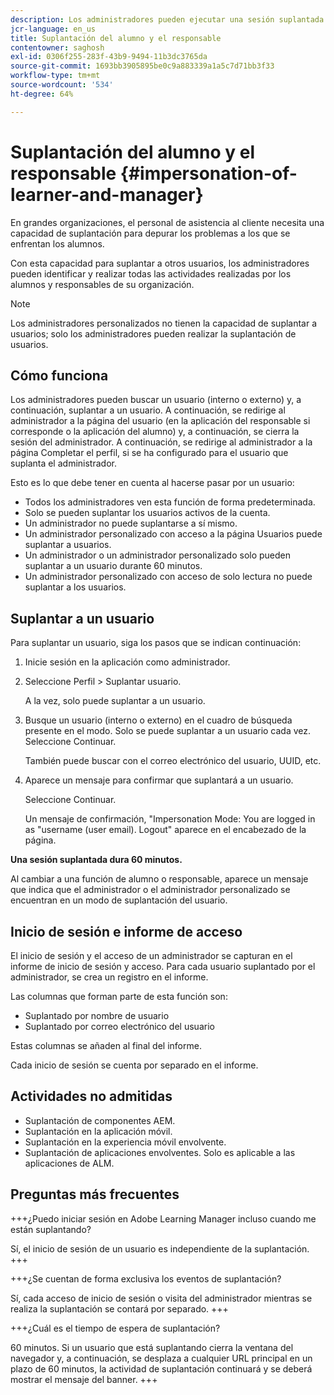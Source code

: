```yaml
---
description: Los administradores pueden ejecutar una sesión suplantada en la que pueden iniciar sesión en nombre de cualquier usuario de su cuenta con las funciones de alumno y responsable.
jcr-language: en_us
title: Suplantación del alumno y el responsable
contentowner: saghosh
exl-id: 0306f255-283f-43b9-9494-11b3dc3765da
source-git-commit: 1693bb3905895be0c9a883339a1a5c7d71bb3f33
workflow-type: tm+mt
source-wordcount: '534'
ht-degree: 64%

---
```


# Suplantación del alumno y el responsable {#impersonation-of-learner-and-manager}

En grandes organizaciones, el personal de asistencia al cliente necesita una capacidad de suplantación para depurar los problemas a los que se enfrentan los alumnos.

Con esta capacidad para suplantar a otros usuarios, los administradores pueden identificar y realizar todas las actividades realizadas por los alumnos y responsables de su organización.

>[!NOTE]
>
>Los administradores personalizados no tienen la capacidad de suplantar a usuarios; solo los administradores pueden realizar la suplantación de usuarios.

## Cómo funciona

Los administradores pueden buscar un usuario (interno o externo) y, a continuación, suplantar a un usuario. A continuación, se redirige al administrador a la página del usuario (en la aplicación del responsable si corresponde o la aplicación del alumno) y, a continuación, se cierra la sesión del administrador. A continuación, se redirige al administrador a la página Completar el perfil, si se ha configurado para el usuario que suplanta el administrador.

Esto es lo que debe tener en cuenta al hacerse pasar por un usuario:

* Todos los administradores ven esta función de forma predeterminada.
* Solo se pueden suplantar los usuarios activos de la cuenta.
* Un administrador no puede suplantarse a sí mismo.
* Un administrador personalizado con acceso a la página Usuarios puede suplantar a usuarios.
* Un administrador o un administrador personalizado solo pueden suplantar a un usuario durante 60 minutos.
* Un administrador personalizado con acceso de solo lectura no puede suplantar a los usuarios.

## Suplantar a un usuario

Para suplantar un usuario, siga los pasos que se indican continuación:

1. Inicie sesión en la aplicación como administrador.
1. Seleccione Perfil > Suplantar usuario.

   A la vez, solo puede suplantar a un usuario.

1. Busque un usuario (interno o externo) en el cuadro de búsqueda presente en el modo. Solo se puede suplantar a un usuario cada vez. Seleccione Continuar.

   También puede buscar con el correo electrónico del usuario, UUID, etc.

1. Aparece un mensaje para confirmar que suplantará a un usuario.

   Seleccione Continuar.

   Un mensaje de confirmación, &quot;Impersonation Mode: You are logged in as &quot;username (user email). Logout&quot; aparece en el encabezado de la página.

**Una sesión suplantada dura 60 minutos.**

Al cambiar a una función de alumno o responsable, aparece un mensaje que indica que el administrador o el administrador personalizado se encuentran en un modo de suplantación del usuario.

## Inicio de sesión e informe de acceso

El inicio de sesión y el acceso de un administrador se capturan en el informe de inicio de sesión y acceso. Para cada usuario suplantado por el administrador, se crea un registro en el informe.

Las columnas que forman parte de esta función son:

* Suplantado por nombre de usuario
* Suplantado por correo electrónico del usuario

Estas columnas se añaden al final del informe.

Cada inicio de sesión se cuenta por separado en el informe.

## Actividades no admitidas

* Suplantación de componentes AEM.
* Suplantación en la aplicación móvil.
* Suplantación en la experiencia móvil envolvente.
* Suplantación de aplicaciones envolventes. Solo es aplicable a las aplicaciones de ALM.

## Preguntas más frecuentes

+++¿Puedo iniciar sesión en Adobe Learning Manager incluso cuando me están suplantando?

Sí, el inicio de sesión de un usuario es independiente de la suplantación.
+++

+++¿Se cuentan de forma exclusiva los eventos de suplantación?

Sí, cada acceso de inicio de sesión o visita del administrador mientras se realiza la suplantación se contará por separado.
+++

+++¿Cuál es el tiempo de espera de suplantación?

60 minutos. Si un usuario que está suplantando cierra la ventana del navegador y, a continuación, se desplaza a cualquier URL principal en un plazo de 60 minutos, la actividad de suplantación continuará y se deberá mostrar el mensaje del banner.
+++
